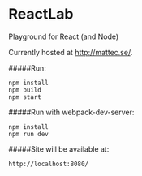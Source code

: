 # ReactLab
Playground for React (and Node)

Currently hosted at http://mattec.se/.

#####Run:
```
npm install
npm build
npm start
```


#####Run with webpack-dev-server:
```
npm install
npm run dev
```


#####Site will be available at:
```
http://localhost:8080/
```
